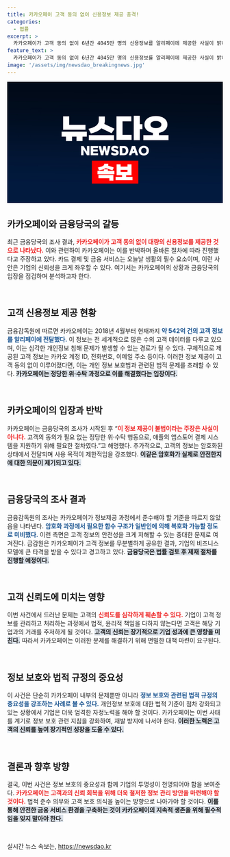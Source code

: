 ```yaml
---
title: 카카오페이 고객 동의 없이 신용정보 제공 충격!
categories:
  - 법률
excerpt: >
  카카오페이가 고객 동의 없이 6년간 4045만 명의 신용정보를 알리페이에 제공한 사실이 밝혀졌다. 카카오페이는 불법이 아니라며 반박했지만, 금융당국의 해명은 제재 절차를 시사한다. 이 스캔들이 금융업계에 미칠 영향은?
feature_text: >
  카카오페이가 고객 동의 없이 6년간 4045만 명의 신용정보를 알리페이에 제공한 사실이 밝혀졌다. 카카오페이는 불법이 아니라며 반박했지만, 금융당국의 해명은 제재 절차를 시사한다. 이 스캔들이 금융업계에 미칠 영향은?
image: '/assets/img/newsdao_breakingnews.jpg'
---
```


<p><img src="/assets/img/newsdao_breakingnews.jpg" alt="koreaapp 속보" /></p>

<h2 data-ke-size="size26">카카오페이와 금융당국의 갈등</h2>

<p>최근 금융당국의 조사 결과, <b><span style="color: #ee2323;">카카오페이가 고객 동의 없이 대량의 신용정보를 제공한 것으로 나타났다.</span></b> 이와 관련하여 카카오페이는 이를 반박하며 올바른 절차에 따라 진행했다고 주장하고 있다. 카드 결제 및 금융 서비스는 오늘날 생활의 필수 요소이며, 이런 사안은 기업의 신뢰성을 크게 좌우할 수 있다. 여기서는 카카오페이의 상황과 금융당국의 입장을 점검하며 분석하고자 한다.</p>

<p data-ke-size="size16">&nbsp;</p>

<h2 data-ke-size="size26">고객 신용정보 제공 현황</h2>

<p>금융감독원에 따르면 카카오페이는 2018년 4월부터 현재까지 <b><span style="color: #1a5490;">약 542억 건의 고객 정보를 알리페이에 전달했다.</span></b> 이 정보는 전 세계적으로 많은 수의 고객 데이터를 다루고 있으며, 이는 심각한 개인정보 침해 문제가 발생할 수 있는 경로가 될 수 있다. 구체적으로 제공된 고객 정보는 카카오 계정 ID, 전화번호, 이메일 주소 등이다. 이러한 정보 제공이 고객 동의 없이 이루어졌다면, 이는 개인 정보 보호법과 관련된 법적 문제를 초래할 수 있다. <b><span style="background-color: #21538527;">카카오페이는 정당한 위·수탁 과정으로 이를 해결했다는 입장이다.</span></b></p>

<p data-ke-size="size16">&nbsp;</p>

<h2 data-ke-size="size26">카카오페이의 입장과 반박</h2>

<p>카카오페이는 금융당국의 조사가 시작된 후 “<b><span style="color: #ee2323;">이 정보 제공이 불법이라는 주장은 사실이 아니다.</span></b> 고객의 동의가 필요 없는 정당한 위·수탁 행동으로, 애플의 앱스토어 결제 시스템을 지원하기 위해 필요한 절차였다.”고 해명했다. 추가적으로, 고객의 정보는 암호화된 상태에서 전달되며 사용 목적이 제한적임을 강조했다. <b><span style="background-color: #21538527;">이같은 암호화가 실제로 안전한지에 대한 의문이 제기되고 있다.</span></b></p>

<p data-ke-size="size16">&nbsp;</p>

<h2 data-ke-size="size26">금융당국의 조사 결과</h2>

<p>금융감독원의 조사는 카카오페이가 정보제공 과정에서 준수해야 할 기준을 따르지 않았음을 나타낸다. <b><span style="color: #1a5490;">암호화 과정에서 필요한 함수 구조가 일반인에 의해 복호화 가능할 정도로 미비했다.</span></b> 이런 측면은 고객 정보의 안전성을 크게 저해할 수 있는 중대한 문제로 여겨진다. 금감원은 카카오페이가 고객 정보를 무분별하게 공유한 결과, 기업의 비즈니스 모델에 큰 타격을 받을 수 있다고 경고하고 있다. <b><span style="background-color: #21538527;">금융당국은 법률 검토 후 제재 절차를 진행할 예정이다.</span></b></p>

<p data-ke-size="size16">&nbsp;</p>

<h2 data-ke-size="size26">고객 신뢰도에 미치는 영향</h2>

<p>이번 사건에서 드러난 문제는 고객의 <b><span style="color: #ee2323;">신뢰도를 심각하게 훼손할 수 있다.</span></b> 기업이 고객 정보를 관리하고 처리하는 과정에서 법적, 윤리적 책임을 다하지 않는다면 고객은 해당 기업과의 거래를 주저하게 될 것이다. <b><span style="background-color: #21538527;">고객의 신뢰는 장기적으로 기업 성과에 큰 영향을 미친다.</span></b> 따라서 카카오페이는 이러한 문제를 해결하기 위해 면밀한 대책 마련이 요구된다.</p>

<p data-ke-size="size16">&nbsp;</p>

<h2 data-ke-size="size26">정보 보호와 법적 규정의 중요성</h2>

<p>이 사건은 단순히 카카오페이 내부의 문제뿐만 아니라 <b><span style="color: #1a5490;">정보 보호와 관련된 법적 규정의 중요성을 강조하는 사례로 볼 수 있다.</span></b> 개인정보 보호에 대한 법적 기준이 점차 강화되고 있는 상황에서 기업은 더욱 엄격한 자정노력을 해야 할 것이다. 카카오페이는 이번 사태를 계기로 정보 보호 관련 지침을 강화하여, 재발 방지에 나서야 한다. <b><span style="background-color: #21538527;">이러한 노력은 고객의 신뢰를 높여 장기적인 성장을 도울 수 있다.</span></b></p>

<p data-ke-size="size16">&nbsp;</p>

<h2 data-ke-size="size26">결론과 향후 방향</h2>

<p>결국, 이번 사건은 정보 보호의 중요성과 함께 기업의 투명성이 천명되어야 함을 보여준다. <b><span style="color: #ee2323;">카카오페이는 고객과의 신뢰 회복을 위해 더욱 철저한 정보 관리 방안을 마련해야 할 것이다.</span></b> 법적 준수 의무와 고객 보호 의식을 높이는 방향으로 나아가야 할 것이다. <b><span style="background-color: #21538527;">이를 통해 안전한 금융 서비스 환경을 구축하는 것이 카카오페이의 지속적 생존을 위해 필수적임을 잊지 말아야 한다.</span></b></p>

<p data-ke-size="size16">&nbsp;</p>
실시간 뉴스 속보는, <a href="https://newsdao.kr" rel="dofollow">https://newsdao.kr</a>


